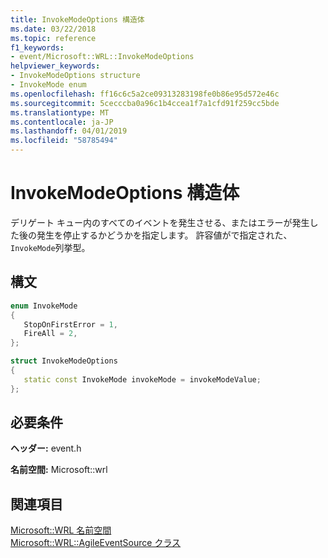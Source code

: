```yaml
---
title: InvokeModeOptions 構造体
ms.date: 03/22/2018
ms.topic: reference
f1_keywords:
- event/Microsoft::WRL::InvokeModeOptions
helpviewer_keywords:
- InvokeModeOptions structure
- InvokeMode enum
ms.openlocfilehash: ff16c6c5a2ce09313283198fe0b86e95d572e46c
ms.sourcegitcommit: 5cecccba0a96c1b4ccea1f7a1cfd91f259cc5bde
ms.translationtype: MT
ms.contentlocale: ja-JP
ms.lasthandoff: 04/01/2019
ms.locfileid: "58785494"
---
```

# <a name="invokemodeoptions-structure"></a>InvokeModeOptions 構造体

デリゲート キュー内のすべてのイベントを発生させる、またはエラーが発生した後の発生を停止するかどうかを指定します。 許容値がで指定された、`InvokeMode`列挙型。

## <a name="syntax"></a>構文

```cpp
enum InvokeMode
{
   StopOnFirstError = 1,
   FireAll = 2,
};

struct InvokeModeOptions
{
   static const InvokeMode invokeMode = invokeModeValue;
};
```

## <a name="requirements"></a>必要条件

**ヘッダー:** event.h

**名前空間:** Microsoft::wrl

## <a name="see-also"></a>関連項目

[Microsoft::WRL 名前空間](microsoft-wrl-namespace.md)<br/>
[Microsoft::WRL::AgileEventSource クラス](agileeventsource-class.md)